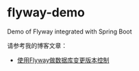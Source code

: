 # flyway-demo
Demo of Flyway integrated with Spring Boot

请参考我的博客文章：
* [使用Flyway做数据库变更版本控制](https://blog.csdn.net/nklinsirui/article/details/84404784)

